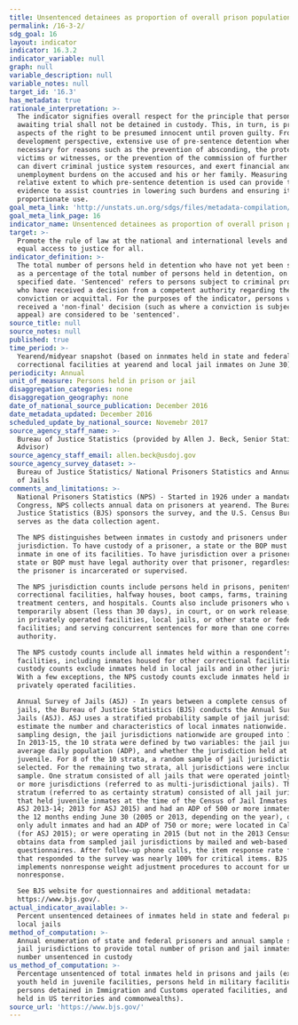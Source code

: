 ```yaml
---
title: Unsentenced detainees as proportion of overall prison population
permalink: /16-3-2/
sdg_goal: 16
layout: indicator
indicator: 16.3.2
indicator_variable: null
graph: null
variable_description: null
variable_notes: null
target_id: '16.3'
has_metadata: true
rationale_interpretation: >-
  The indicator signifies overall respect for the principle that persons
  awaiting trial shall not be detained in custody. This, in turn, is premised on
  aspects of the right to be presumed innocent until proven guilty. From a
  development perspective, extensive use of pre-sentence detention when not
  necessary for reasons such as the prevention of absconding, the protection of
  victims or witnesses, or the prevention of the commission of further offences,
  can divert criminal justice system resources, and exert financial and
  unemployment burdens on the accused and his or her family. Measuring the
  relative extent to which pre-sentence detention is used can provide the
  evidence to assist countries in lowering such burdens and ensuring its
  proportionate use.
goal_meta_link: 'http://unstats.un.org/sdgs/files/metadata-compilation/Metadata-Goal-16.pdf'
goal_meta_link_page: 16
indicator_name: Unsentenced detainees as proportion of overall prison population
target: >-
  Promote the rule of law at the national and international levels and ensure
  equal access to justice for all.
indicator_definition: >-
  The total number of persons held in detention who have not yet been sentenced,
  as a percentage of the total number of persons held in detention, on a
  specified date. 'Sentenced' refers to persons subject to criminal proceedings
  who have received a decision from a competent authority regarding their
  conviction or acquittal. For the purposes of the indicator, persons who have
  received a 'non-final' decision (such as where a conviction is subject to
  appeal) are considered to be 'sentenced'.
source_title: null
source_notes: null
published: true
time_period: >-
  Yearend/midyear snapshot (based on innmates held in state and federal
  correctional facilities at yearend and local jail inmates on June 30)
periodicity: Annual
unit_of_measure: Persons held in prison or jail
disaggregation_categories: none
disaggregation_geography: none
date_of_national_source_publication: December 2016
date_metadata_updated: December 2016
scheduled_update_by_national_source: Novemebr 2017
source_agency_staff_name: >-
  Bureau of Justice Statistics (provided by Allen J. Beck, Senior Statistical
  Advisor)
source_agency_staff_email: allen.beck@usdoj.gov
source_agency_survey_dataset: >-
  Bureau of Justice Statistics/ National Prisoners Statistics and Annual Survey
  of Jails
comments_and_limitations: >-
  National Prisoners Statistics (NPS) - Started in 1926 under a mandate from
  Congress, NPS collects annual data on prisoners at yearend. The Bureau of
  Justice Statistics (BJS) sponsors the survey, and the U.S. Census Bureau
  serves as the data collection agent.

  The NPS distinguishes between inmates in custody and prisoners under
  jurisdiction. To have custody of a prisoner, a state or the BOP must hold that
  inmate in one of its facilities. To have jurisdiction over a prisoner, the
  state or BOP must have legal authority over that prisoner, regardless of where
  the prisoner is incarcerated or supervised.

  The NPS jurisdiction counts include persons held in prisons, penitentiaries,
  correctional facilities, halfway houses, boot camps, farms, training or
  treatment centers, and hospitals. Counts also include prisoners who were
  temporarily absent (less than 30 days), in court, or on work release; housed
  in privately operated facilities, local jails, or other state or federal
  facilities; and serving concurrent sentences for more than one correctional
  authority.

  The NPS custody counts include all inmates held within a respondent’s
  facilities, including inmates housed for other correctional facilities. The
  custody counts exclude inmates held in local jails and in other jurisdictions.
  With a few exceptions, the NPS custody counts exclude inmates held in
  privately operated facilities.

  Annual Survey of Jails (ASJ) - In years between a complete census of local
  jails, the Bureau of Justice Statistics (BJS) conducts the Annual Survey of
  Jails (ASJ). ASJ uses a stratified probability sample of jail jurisdictions to
  estimate the number and characteristics of local inmates nationwide. In the
  sampling design, the jail jurisdictions nationwide are grouped into 10 strata.
  In 2013-15, the 10 strata were defined by two variables: the jail jurisdiction
  average daily population (ADP), and whether the jurisdiction held at least one
  juvenile. For 8 of the 10 strata, a random sample of jail jurisdictions was
  selected. For the remaining two strata, all jurisdictions were included in the
  sample. One stratum consisted of all jails that were operated jointly by two
  or more jurisdictions (referred to as multi-jurisdictional jails). The other
  stratum (referred to as certainty stratum) consisted of all jail jurisdictions
  that held juvenile inmates at the time of the Census of Jail Inmates (2005 for
  ASJ 2013-14; 2013 for ASJ 2015) and had an ADP of 500 or more inmates during
  the 12 months ending June 30 (2005 or 2013, depending on the year), or held
  only adult inmates and had an ADP of 750 or more; were located in California
  (for ASJ 2015); or were operating in 2015 (but not in the 2013 Census). BJS
  obtains data from sampled jail jurisdictions by mailed and web-based survey
  questionnaires. After follow-up phone calls, the item response rate for jails
  that responded to the survey was nearly 100% for critical items. BJS
  implements nonresponse weight adjustment procedures to account for unit
  nonresponse.

  See BJS website for questionnaires and additional metadata:
  https://www.bjs.gov/.
actual_indicator_available: >-
  Percent unsentenced detainees of inmates held in state and federal prisons and
  local jails
method_of_computation: >-
  Annual enumeration of state and federal prisoners and annual sample survey of
  jail jurisdictions to provide total number of prison and jail inmates and
  number unsentenced in custody
us_method_of_computation: >-
  Percentage unsentenced of total inmates held in prisons and jails (excludes
  youth held in juvenile facilities, persons held in military facilities,
  persons detained in Immigration and Customs operated facilities, and persons
  held in US territories and commonwealths).
source_url: 'https://www.bjs.gov/'
---
```

